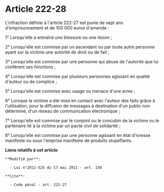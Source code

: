 # Article 222-28

L'infraction définie à l'article 222-27 est punie de sept ans d'emprisonnement et de 100 000 euros d'amende : 

1° Lorsqu'elle a entraîné une blessure ou une lésion ; 

2° Lorsqu'elle est commise par un ascendant ou par toute autre personne ayant sur la victime une autorité de droit ou de
fait ; 

3° Lorsqu'elle est commise par une personne qui abuse de l'autorité que lui confèrent ses fonctions ; 

4° Lorsqu'elle est commise par plusieurs personnes agissant en qualité d'auteur ou de complice ; 

5° Lorsqu'elle est commise avec usage ou menace d'une arme ; 

6° Lorsque la victime a été mise en contact avec l'auteur des faits grâce à l'utilisation, pour la diffusion de messages à
destination d'un public non déterminé, d'un réseau de communication électronique   ; 

7° Lorsqu'elle est commise par le conjoint ou le concubin de la victime ou le partenaire lié à la victime par un pacte civil
de solidarité ; 

8° Lorsqu'elle est commise par une personne agissant en état d'ivresse manifeste ou sous l'emprise manifeste de produits
stupéfiants.

**Liens relatifs à cet article**

	**Modifié par**:

	  - Loi n°2011-525 du 17 mai 2011 - art. 150

	**Cite**:

	  - Code pénal - art. 222-27
